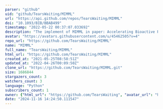 ```yaml
---
parser: "github"
uid: "github/TearsWaiting/MIMML"
url: "https://api.github.com/repos/TearsWaiting/MIMML"
doi: "10.1093/BIB/BBAB499"
timestamp: "2022-05-22 00:37:07.033692"
description: "The implement of MIMML in paper: Accelerating Bioactive Peptides Discovery via Mutual Information based Meta-learning"
avatar: "https://avatars.githubusercontent.com/u/45462505?v=4"
repo_url: "https://github.com/TearsWaiting/MIMML"
name: "MIMML"
full_name: "TearsWaiting/MIMML"
html_url: "https://github.com/TearsWaiting/MIMML"
created_at: "2021-05-25T08:58:51Z"
updated_at: "2022-04-26T00:09:50Z"
clone_url: "https://github.com/TearsWaiting/MIMML.git"
size: 1686844
stargazers_count: 3
watchers_count: 3
language: "Python"
subscribers_count: 1
owner: {"html_url": "https://github.com/TearsWaiting", "avatar_url": "https://avatars.githubusercontent.com/u/45462505?v=4", "login": "TearsWaiting", "type": "User"}
date: "2024-11-16 14:24:50.111547"
---
```

